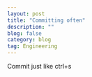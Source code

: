 ```yaml
---
layout: post
title: "Committing often"
description: ""
blog: false
category: blog
tag: Engineering
---
```


Commit just like ctrl+s